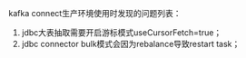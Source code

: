 kafka connect生产环境使用时发现的问题列表：
1. jdbc大表抽取需要开启游标模式useCursorFetch=true；
2. jdbc connector bulk模式会因为rebalance导致restart task；

